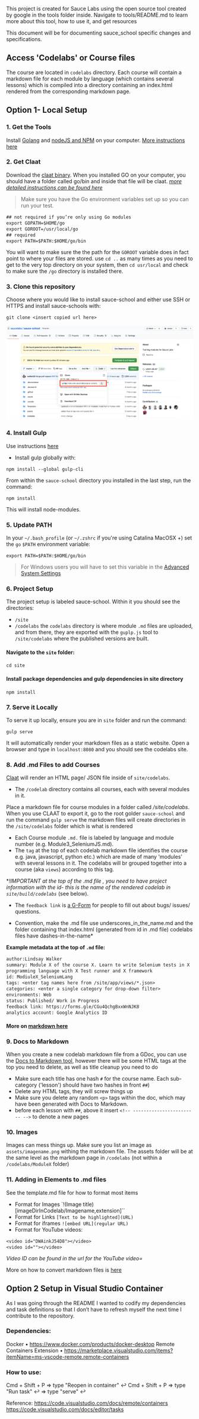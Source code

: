 This project is created for Sauce Labs using the open source tool created by google in the tools folder inside.
Navigate to tools/README.md to learn more about this tool, how to use it, and get resources

This document will be for documenting sauce_school specific changes and specifications.
<!-- -->

## Access 'Codelabs' or Course files
The course are located in `codelabs` directory. Each course will contain a markdown file for each module by language (which contains several lessons) which is compiled into a directory containing an index.html rendered from the corresponding markdown page.

## Option 1- Local Setup
### 1. Get the Tools
 Install [Golang](https://golang.org/dl/) and [nodeJS and NPM](https://nodejs.org/en/download/) on your computer. [More instructions here](https://medium.com/@zarinlo/publish-technical-tutorials-in-google-codelab-format-b07ef76972cd)

### 2. Get Claat
Download the [claat binary](https://github.com/googlecodelabs/tools/tree/master/claat#install). When you installed GO on your computer, you should have a folder called go/bin and inside that file will be claat.
 [_more detailed instructions can be found here_](https://medium.com/@zarinlo/publish-technical-tutorials-in-google-codelab-format-b07ef76972cd)

 > Make sure you have the Go environment variables set up so you can run your test.

```
## not required if you’re only using Go modules
export GOPATH=$HOME/go
export GOROOT=/usr/local/go
## required
export PATH=$PATH:$HOME/go/bin
```

You will want to make sure the the path for the `GOROOT` variable does in fact point to where your files are stored. use `cd ..` as many times as you need to get to the very top directory on your system, then `cd usr/local` and check to make sure the `/go` directory is installed there.

### 3. Clone this repository
Choose where you would like to install sauce-school and either use SSH or HTTPS and install sauce-schools with:

```
git clone <insert copied url here>
```
<img src="assets/Readme_Git_Clone.png">

### 4. Install Gulp

Use instructions [here](https://github.com/gulpjs/gulp/blob/master/docs/getting-started/1-quick-start.md#install-the-gulp-command-line-utility)

* Install gulp globally with:
```
npm install --global gulp-cli
```

From within the `sauce-school` directory you installed in the last step, run the command:

```
npm install
```
This will install node-modules.



### 5. Update PATH
 In your `~/.bash_profile` (or `~/.zshrc` if you're using Catalina MacOSX +) set the `go` `$PATH` environment variable:

```
export PATH=$PATH:$HOME/go/bin
```

> For Windows users you will have to set this variable in the [Advanced System Settings](https://docs.oracle.com/en/database/oracle/r-enterprise/1.5.1/oread/creating-and-modifying-environment-variables-on-windows.html#GUID-DD6F9982-60D5-48F6-8270-A27EC53807D0)

### 6. Project Setup
 The project setup is labeled sauce-school. Within it you should see the directories:
 * `/site`
 * `/codelabs`
 the `codelabs` directory is where module `.md` files are uploaded, and from there, they are exported with the `guplp.js` tool to `/site/codelabs` where the published versions are built.

#### Navigate to the `site` folder:

```
cd site
```

#### Install package dependencies and gulp dependencies in site directory

```
npm install
```

### 7. Serve it Locally
 To serve it up locally, ensure you are in `site` folder and run the command:

```
gulp serve
```
It will automatically render your markdown files as a static website. Open a browser and type in `localhost:8080` and you should see the codelabs site.

### 8. Add .md Files to add Courses

[Claat](https://github.com/googlecodelabs/tools) will render an HTML page/ JSON file inside of `site/codelabs`.

*   The `/codelab` directory contains all courses, each with several modules in it.

 Place a markdown file for course modules in a folder called _/site/codelabs_. When you use CLAAT to export it, go to the root golder `sauce-school` and run the command `gulp serve` the markdown files will create directories in the `/site/codelabs` folder which is what is rendered

 * Each Course module `.md.` file is labeled by language and module number (e.g. Module3_SeleniumJS.md).
 * The `tag` at the top of each codelab markdown file identifies the course e.g. java, javascript, python etc.) which are made of many 'modules' with several lessons in it. The codelabs will br grouped together into a course (aka `views`) according to this tag.

  **!IMPORTANT at the top of the .md file , you need to have project information with the id- this is the name of the rendered codelab in `site/build/codelabs`* (see below).

* The `feedback link` is [a G-Form](https://docs.google.com/forms/d/1QKpJDvv64-YXrCPr_unHL-fBAezRnGzqjruLMKC4ssQ/edit?usp=sharing) for people to fill out about bugs/ issues/ questions.

 * Convention, make the .md file use underscores_in_the_name.md and the folder containing that index.html (generated from id in .md file) codelabs files have dashes-in-the-name*

 **Example metadata at the top of `.md` file:**

```
author:Lindsay Walker
summary: Module X of the course X. Learn to write Selenium tests in X programming language with X Test runner and X framework
id: ModiuleX_SeleniumLang
tags: <enter tag names here from /site/app/views/*.json>  
categories: <enter a single category for drop-down filter>
environments: Web
status: Published/ Work in Progress
feedback link: https://forms.gle/CGu4QchgBxxWnNJK8
analytics account: Google Analytics ID

```
#### More on [markdown here](https://docs.google.com/document/d/1C7CunszYBCTAgzwYbDdtHS7yjwLEYQJuvKVC2ff4MZY/edit?usp=sharing)



### 9. Docs to Markdown
When you create a new codelab markdown file from a GDoc, you can use the [Docs to Markdown tool](https://gsuite.google.com/marketplace/app/docs_to_markdown/700168918607), however there will be some HTML tags at the top you need to delete, as well as title cleanup you need to do
 - Make sure each title has one hash `#` for the course name. Each sub-category ('lesson') should have two hashes in front `##`)
 - Delete any HTML tags, they will screw things up
 - Make sure you delete any random `<p>` tags within the doc, which may have been generated with Docs to Markdown.
 - before each lesson with `##`, above it insert `<!-- ------------------------ -->` to denote a new pages


###  10. Images
Images can mess things up. Make sure you list an image as `assets/imagename.png` withing the markdown file. The assets folder will be at the same level as the markdown page in `/codelabs` (not within a `/codelabs/ModuleX` folder)

### 11. Adding in Elements to .md files
See the template.md file for how to format most items

 * Format for Images `!(Image title)[imageDirInCodelab/Imagename,extension]``
* Format for Links `[Text to be highlighted](URL)`
* Format for iframes `![embed URL](regular URL)`
* Format for YouTube videos:

```
<video id="DWAinkJ54D8"></video>
<video id=""></video>
```
_Video ID can be found in the url for the YouTube video=_

More on how to convert markdown files is [here](https://docs.google.com/document/d/1C7CunszYBCTAgzwYbDdtHS7yjwLEYQJuvKVC2ff4MZY/edit?usp=sharing)

## Option 2 Setup in Visual Studio Container
As I was going through the README I wanted to codify my dependencies and task definitions so that I don’t have to refresh myself the next time I contribute to the repository.

### Dependencies:
Docker • https://www.docker.com/products/docker-desktop
Remote Containers Extension • https://marketplace.visualstudio.com/items?itemName=ms-vscode-remote.remote-containers

### How to use:
Cmd + Shift + P => type "Reopen in container" ↩
Cmd + Shift + P => type "Run task" ↩ => type "serve" ↩

Reference:
https://code.visualstudio.com/docs/remote/containers
https://code.visualstudio.com/docs/editor/tasks
